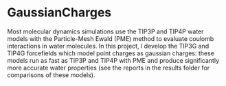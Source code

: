 GaussianCharges
===============

Most molecular dynamics simulations use the TIP3P and TIP4P water models with the Particle-Mesh Ewald (PME) method to evaluate coulomb interactions in water molecules. In this project, I develop the TIP3G and TIP4G forcefields which model point charges as gaussian charges: these models run as fast as TIP3P and TIP4P with PME and produce significantly more accurate water properties (see the reports in the results folder for comparisons of these models).
